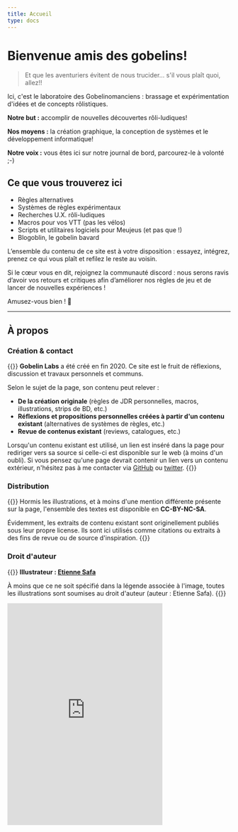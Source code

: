 ```yaml
---
title: Accueil
type: docs
---
```


# Bienvenue amis des gobelins!

>Et que les aventuriers évitent de nous trucider... s'il vous plaît quoi, allez!!

Ici, c'est le laboratoire des Gobelinomanciens : brassage et expérimentation d'idées et de concepts rôlistiques.

**Notre but :** accomplir de nouvelles découvertes rôli-ludiques!

**Nos moyens :** la création graphique, la conception de systèmes et le développement informatique!

**Notre voix :** vous êtes ici sur notre journal de bord, parcourez-le à volonté ;-)

## Ce que vous trouverez ici

* Règles alternatives
* Systèmes de règles expérimentaux
* Recherches U.X. rôli-ludiques 
* Macros pour vos VTT (pas les vélos)
* Scripts et utilitaires logiciels pour Meujeus (et pas que !)
* Blogoblin, le gobelin bavard

L’ensemble du contenu de ce site est à votre disposition : essayez, intégrez, prenez ce qui vous plaît et refilez le reste au voisin.

Si le cœur vous en dit, rejoignez la communauté discord : nous serons ravis d’avoir vos retours et critiques afin d’améliorer nos règles de jeu et de lancer de nouvelles expériences !

Amusez-vous bien ! 🙂

---

## À propos

### Création & contact

{{<hint info>}}
**Gobelin Labs** a été créé en fin 2020. Ce site est le fruit de réflexions, discussion et travaux personnels et communs.

Selon le sujet de la page, son contenu peut relever :

* **De la création originale** (règles de JDR personnelles, macros, illustrations, strips de BD, etc.)
* **Réflexions et propositions personnelles créées à partir d'un contenu existant** (alternatives de systèmes de règles, etc.)
* **Revue de contenus existant** (reviews, catalogues, etc.)

Lorsqu'un contenu existant est utilisé, un lien est inséré dans la page pour rediriger vers sa source si celle-ci est disponible sur le web (à moins d'un oubli).
Si vous pensez qu'une page devrait contenir un lien vers un contenu extérieur, n'hésitez pas à me contacter via [GitHub](https://github.com/gobelinlabs) ou [twitter](https://twitter.com/EtienneSafa).
{{</hint>}}

### Distribution

{{<hint warning>}}
Hormis les illustrations, et à moins d'une mention différente présente sur la page, l'ensemble des textes est disponible en **CC-BY-NC-SA**.

Évidemment, les extraits de contenu existant sont originellement publiés sous leur propre license.
Ils sont ici utilisés comme citations ou extraits à des fins de revue ou de source d'inspiration.
{{</hint>}}

### Droit d'auteur

{{<hint danger>}}
**Illustrateur : [Etienne Safa](https://www.instagram.com/etiennesafa/)**

À moins que ce ne soit spécifié dans la légende associée à l'image, toutes les illustrations sont soumises au droit d'auteur (auteur : Etienne Safa).
{{</hint>}}

<iframe src="https://discord.com/widget?id=784169408440303636&theme=dark" width="350" height="500" allowtransparency="true" frameborder="0" sandbox="allow-popups allow-popups-to-escape-sandbox allow-same-origin allow-scripts"></iframe>
